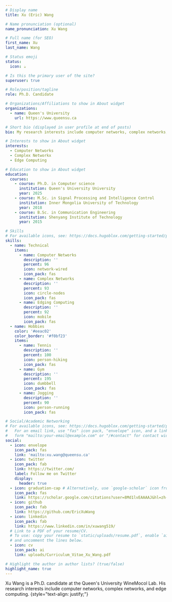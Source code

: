```yaml
---
# Display name
title: Xu (Eric) Wang

# Name pronunciation (optional)
name_pronunciation: Xu Wang

# Full name (for SEO)
first_name: Xu
last_name: Wang

# Status emoji
status:
  icon: ☕️

# Is this the primary user of the site?
superuser: true

# Role/position/tagline
role: Ph.D. Candidate

# Organizations/Affiliations to show in About widget
organizations:
  - name: Queen's University
    url: https://www.queensu.ca

# Short bio (displayed in user profile at end of posts)
bio: My research interests include computer networks, complex networks, and edge computing.

# Interests to show in About widget
interests:
  - Computer Networks
  - Complex Networkx
  - Edge Computing

# Education to show in About widget
education:
  courses:
    - course: Ph.D. in Computer science
      institution: Queen's University University
      year: 2025
    - course: M.Sc. in Signal Processing and Intelligence Control 
      institution: Inner Mongolia University of Technology
      year: 2018
    - course: B.Sc. in Communication Engineering 
      institution: Shenyang Institute of Technology
      year: 2015

# Skills
# For available icons, see: https://docs.hugoblox.com/getting-started/page-builder/#icons
skills:
  - name: Technical
    items:
      - name: Computer Networks
        description: ''
        percent: 96
        icon: network-wired
        icon_pack: fas
      - name: Complex Networks
        description: ''
        percent: 93
        icon: circle-nodes
        icon_pack: fas
      - name: Edging Computing
        description: ''
        percent: 92
        icon: mobile
        icon_pack: fas
  - name: Hobbies
    color: '#eeac02'
    color_border: '#f0bf23'
    items:
      - name: Tennis
        description: ''
        percent: 100
        icon: person-hiking
        icon_pack: fas
      - name: Gym
        description: ''
        percent: 195
        icon: dumbbell
        icon_pack: fas
      - name: Jogging
        description: ''
        percent: 90
        icon: person-running
        icon_pack: fas

# Social/Academic Networking
# For available icons, see: https://docs.hugoblox.com/getting-started/page-builder/#icons
#   For an email link, use "fas" icon pack, "envelope" icon, and a link in the
#   form "mailto:your-email@example.com" or "/#contact" for contact widget.
social:
  - icon: envelope
    icon_pack: fas
    link: 'mailto:xu.wang@queensu.ca'
  - icon: twitter
    icon_pack: fab
    link: https://twitter.com/
    label: Follow me on Twitter
    display:
      header: true
  - icon: graduation-cap # Alternatively, use `google-scholar` icon from `ai` icon pack
    icon_pack: fas
    link: https://scholar.google.com/citations?user=8Md1lvEAAAAJ&hl=zh-CN
  - icon: github
    icon_pack: fab
    link: https://github.com/EricXuWang
  - icon: linkedin
    icon_pack: fab
    link: https://www.linkedin.com/in/xuwang519/
  # Link to a PDF of your resume/CV.
  # To use: copy your resume to `static/uploads/resume.pdf`, enable `ai` icons in `params.yaml`,
  # and uncomment the lines below.
  - icon: cv
    icon_pack: ai
    link: uploads/Curriculum_Vitae_Xu_Wang.pdf

# Highlight the author in author lists? (true/false)
highlight_name: true
---
```


Xu Wang is a Ph.D. candidate at the Queen's University WineMocol Lab. His research interests include computer networks, complex networks, and edge computing.
{style="text-align: justify;"}
